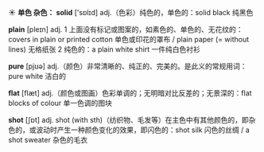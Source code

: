 ☀ <span class="category">**单色 杂色：**</span>
<span class="vocabulary">**solid**</span> ['sɒlɪd] 
<span class="definition">adj.（色彩）纯色的，单色的：</span>solid black 纯黑色

<span class="vocabulary">**plain**</span> [pleɪn] 
<span class="definition">adj. 1 上面没有标记或图案的，如素色的、单色的、无花纹的：</span>covers in plain or printed cotton 单色或印花的罩布 / plain paper (= without lines) 无格纸张 <span class="definition">2 纯色的：</span>a plain white shirt 一件纯白色衬衫

<span class="vocabulary">**pure**</span> [pjʊə] 
<span class="definition">adj.（颜色）非常清晰的、纯正的、完美的。是此义的常规用词：</span>pure white 洁白的

<span class="vocabulary">**flat**</span> [flæt] 
<span class="definition">adj.（颜色或图画）色彩单调的；无明暗对比反差的；无景深的：</span>flat blocks of colour 单一色调的图块

<span class="vocabulary">**shot**</span> [ʃɒt] 
<span class="definition">adj. shot (with sth)（纺织物、毛发等）在主色中有其他颜色的，即杂色的，或波动时产生一种颜色变化的效果，即闪色的：</span>shot silk 闪色的丝绸 / a shot sweater 杂色的毛衣

